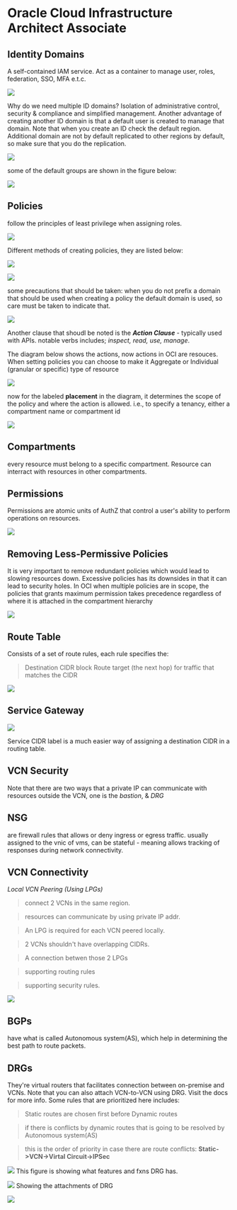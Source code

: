 # Oracle Cloud Infrastructure Architect Associate
## Identity Domains
A self-contained IAM service. Act as a container to manage user, roles, federation, SSO, MFA e.t.c.

![](img/ad67.png)

Why do we need multiple ID domains?
Isolation of administrative control, security & compliance and simplified management.
Another advantage of creating another ID domain is that a default user is created to manage that domain. Note that when you create an ID check the default region. Additional domain are not by default replicated to other regions by default, so make sure that you do the replication.


![](img/ad68.png)

some of the default groups are shown in the figure below:

![](img/ad68.png)

## Policies
follow the principles of least privilege when assigning roles.

![](img/ad70.png)

Different methods of creating policies, they are listed below:


![](img/ad71.png)

![](img/ad72.png)

some precautions that should be taken:
when you do not prefix a domain that should be used when creating a policy the default domain is used, so care must be taken to indicate that.

![](img/ad73.png)

Another clause that shoudl be noted is the ___Action Clause___ - typically used with APIs. notable verbs includes; _inspect, read, use, manage_.

The diagram below shows the actions, now actions in OCI are resouces. When setting policies you can choose to make it Aggregate or Individual (granular or specific) type of resource

![](img/ad74.png)

now for the labeled __placement__ in the diagram, it determines the scope of the policy and where the action is allowed. i.e., to specify a tenancy, either a compartment name or compartment id

![](img/ad75.png)

## Compartments
every resource must belong to a specific compartment. Resource can interract with resources in other compartments.

## Permissions
Permissions are atomic units of AuthZ that control a user's ability to perform operations on resources.


![](img/ad76.png)


## Removing Less-Permissive Policies
It is very important to remove redundant policies which would lead to slowing resources down.
Excessive policies has its downsides in that it can lead to security holes.
In OCI when multiple policies are in scope, the policies that grants maximum permission takes precedence regardless of where it is attached in the compartment hierarchy

![](img/ad77.png)

## Route Table
Consists of a set of route rules, each rule specifies the:
> Destination CIDR block
> Route target (the next hop) for traffic that matches the CIDR

![](img/ad79.png)

## Service Gateway

![](img/ad80.png)

Service CIDR label is a much easier way of assigning a destination CIDR in a routing table.

## VCN Security
Note that there are two ways that a private IP can communicate with resources outside the VCN, one is the _bastion_, & _DRG_

## NSG
are firewall rules that allows or deny ingress or egress traffic. usually assigned to the vnic of vms, can be stateful - meaning allows tracking of responses during network connectivity.

## VCN Connectivity
_Local VCN Peering (Using LPGs)_
> connect 2 VCNs in the same region.

> resources can communicate by using private IP addr.

> An LPG is required for each VCN peered locally.

> 2 VCNs shouldn't have overlapping CIDRs.

> A connection betwen those 2 LPGs

> supporting routing rules

> supporting security rules.


![](img/ad81.png)


## BGPs
have what is called Autonomous system(AS), which help in determining the best path to route packets.

## DRGs
They're virtual routers that facilitates connection between on-premise and VCNs. Note that you can also attach VCN-to-VCN using DRG. Visit the docs for more info.
Some rules that are prioritized here includes:
> Static routes are chosen first before Dynamic routes

> if there is conflicts by dynamic routes that is going to be resolved by Autonomous system(AS)

> this is the order of priority in case there are route conflicts: __Static->VCN->Virtal Circuit->IPSec__


![](img/ad82.png)
This figure is showing what features and fxns DRG has.


![](img/ad83.png)
Showing the attachments of DRG


![](img/ad84.png)
